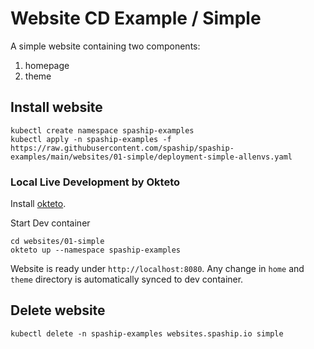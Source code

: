 # Website CD Example / Simple

A simple website containing two components:
1. homepage
2. theme

## Install website

```shell
kubectl create namespace spaship-examples
kubectl apply -n spaship-examples -f https://raw.githubusercontent.com/spaship/spaship-examples/main/websites/01-simple/deployment-simple-allenvs.yaml
```

### Local Live Development by Okteto

Install [okteto](https://okteto.com/docs/getting-started/installation).

Start Dev container
```shell
cd websites/01-simple
okteto up --namespace spaship-examples
```

Website is ready under `http://localhost:8080`.
Any change in `home` and `theme` directory is automatically synced to dev container.

## Delete website

```shell
kubectl delete -n spaship-examples websites.spaship.io simple
```
